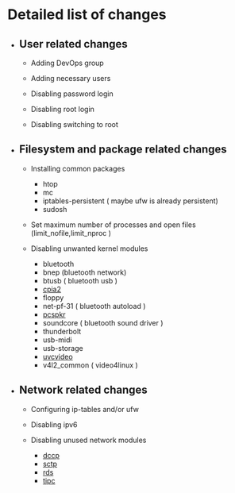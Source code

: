 # Detailed list of changes

* ## User related changes

    * Adding DevOps group

    * Adding necessary users

    * Disabling password login

    * Disabling root login

    * Disabling switching to root

* ## Filesystem and package related changes

    * Installing common packages

        * htop
        * mc
        * iptables-persistent ( maybe ufw is already persistent)
        * sudosh

    * Set maximum number of processes and open files (limit_nofile,limit_nproc )

    * Disabling unwanted kernel modules

        * bluetooth
        * bnep (bluetooth network)
        * btusb ( bluetooth usb )
        * [cpia2](https://www.kernel.org/doc/html/latest/media/v4l-drivers/cpia2.html)
        * floppy
        * net-pf-31 ( bluetooth autoload )
        * [pcspkr](https://wiki.archlinux.org/index.php/PC_speaker)
        * soundcore ( bluetooth sound driver )
        * thunderbolt
        * usb-midi
        * usb-storage
        * [uvcvideo](https://help.ubuntu.com/community/UVC)
        * v4l2_common ( video4linux )

* ## Network related changes

    * Configuring ip-tables and/or ufw

    * Disabling ipv6

    * Disabling unused network modules

        * [dccp](https://en.wikipedia.org/wiki/Datagram_Congestion_Control_Protocol)
        * [sctp](http://manpages.ubuntu.com/manpages/bionic/man7/sctp.7.html)
        * [rds](http://manpages.ubuntu.com/manpages/trusty/man7/rds.7.html)
        * [tipc](http://manpages.ubuntu.com/manpages/bionic/man8/tipc.8.html)